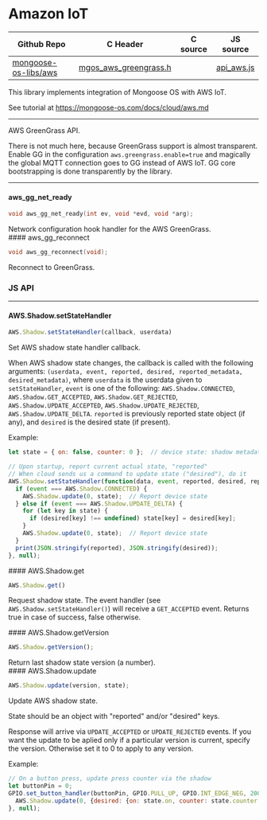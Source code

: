 # Amazon IoT
| Github Repo | C Header | C source  | JS source |
| ----------- | -------- | --------  | ----------------- |
| [mongoose-os-libs/aws](https://github.com/mongoose-os-libs/aws) | [mgos_aws_greengrass.h](https://github.com/mongoose-os-libs/aws/tree/master/include/mgos_aws_greengrass.h) | &nbsp;  | [api_aws.js](https://github.com/mongoose-os-libs/aws/tree/master/mjs_fs/api_aws.js)         |



This library implements integration of Mongoose OS with AWS IoT.

See tutorial at https://mongoose-os.com/docs/cloud/aws.md


 ----- 

AWS GreenGrass API.

There is not much here, because GreenGrass support is almost transparent.
Enable GG in the configuration `aws.greengrass.enable=true` and magically
the global MQTT connection goes to GG instead of AWS IoT.
GG core bootstrapping is done transparently by the library.
 

 ----- 
#### aws_gg_net_ready

```c
void aws_gg_net_ready(int ev, void *evd, void *arg);
```
<div class="apidescr">
 Network configuration hook handler for the AWS GreenGrass. 
</div>
#### aws_gg_reconnect

```c
void aws_gg_reconnect(void);
```
<div class="apidescr">
 Reconnect to GreenGrass. 
</div>

### JS API

 --- 
#### AWS.Shadow.setStateHandler

```javascript
AWS.Shadow.setStateHandler(callback, userdata)
```
<div class="apidescr">

Set AWS shadow state handler callback.

When AWS shadow state changes, the callback is
called with the following arguments: `(userdata, event, reported,
desired, reported_metadata, desired_metadata)`,
where `userdata` is the userdata given to `setStateHandler`,
`event` is one of the following: `AWS.Shadow.CONNECTED`,
`AWS.Shadow.GET_ACCEPTED`,
`AWS.Shadow.GET_REJECTED`, `AWS.Shadow.UPDATE_ACCEPTED`,
`AWS.Shadow.UPDATE_REJECTED`, `AWS.Shadow.UPDATE_DELTA`.
`reported` is previously reported state object (if any), and `desired`
is the desired state (if present).

Example:
```javascript
let state = { on: false, counter: 0 };  // device state: shadow metadata

// Upon startup, report current actual state, "reported"
// When cloud sends us a command to update state ("desired"), do it
AWS.Shadow.setStateHandler(function(data, event, reported, desired, reported_metadata, desired_metadata) {
  if (event === AWS.Shadow.CONNECTED) {
    AWS.Shadow.update(0, state);  // Report device state
  } else if (event === AWS.Shadow.UPDATE_DELTA) {
    for (let key in state) {
      if (desired[key] !== undefined) state[key] = desired[key];
    }
    AWS.Shadow.update(0, state);  // Report device state
  }
  print(JSON.stringify(reported), JSON.stringify(desired));
}, null);
```
</div>
#### AWS.Shadow.get

```javascript
AWS.Shadow.get()
```
<div class="apidescr">

Request shadow state. The event handler (see
`AWS.Shadow.setStateHandler()`) will receive a `GET_ACCEPTED` event.
Returns true in case of success, false otherwise.
</div>
#### AWS.Shadow.getVersion

```javascript
AWS.Shadow.getVersion();
```
<div class="apidescr">
Return last shadow state version (a number).
</div>
#### AWS.Shadow.update

```javascript
AWS.Shadow.update(version, state);
```
<div class="apidescr">

Update AWS shadow state.

State should be an object with "reported" and/or "desired" keys.

Response will arrive via `UPDATE_ACCEPTED` or `UPDATE_REJECTED` events.
If you want the update to be aplied only if a particular version is
current, specify the version. Otherwise set it to 0 to apply to any
version.

Example:
```javascript
// On a button press, update press counter via the shadow
let buttonPin = 0;
GPIO.set_button_handler(buttonPin, GPIO.PULL_UP, GPIO.INT_EDGE_NEG, 200, function() {
  AWS.Shadow.update(0, {desired: {on: state.on, counter: state.counter + 1}});
}, null);
```
</div>

